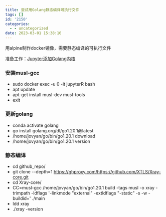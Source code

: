 ```yaml
---
title: 尝试用Golang静态编译可执行文件
tags: []
id: '2150'
categories:
  - - uncategorized
date: 2023-03-01 15:38:16
---
```


用alpine制作docker镜像，需要静态编译的可执行文件

准备工作：[Jupyter添加Golang内核](https://occdn.limour.top/2381.html)

### 安装musl-gcc

*   sudo docker exec -u 0 -it jupyterR bash
*   apt update
*   apt-get install musl-dev musl-tools
*   exit

### 更新golang

*   conda activate golang
*   go install golang.org/dl/go1.20.1@latest
*   /home/jovyan/go/bin/go1.20.1 download
*   /home/jovyan/go/bin/go1.20.1 version

### 静态编译

*   cd github\_repo/
*   git clone --depth=1 https://ghproxy.com/https://github.com/XTLS/Xray-core.git
*   cd Xray-core/
*   CC=musl-gcc /home/jovyan/go/bin/go1.20.1 build -tags musl -o xray -trimpath -ldflags '-linkmode "external" -extldflags "-static" -s -w -buildid=' ./main
*   ldd xray
*   ./xray -version